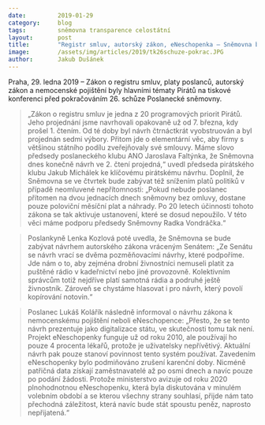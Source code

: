 ```yaml
---
date:         2019-01-29
category:     blog
tags:         sněmovna transparence celostátní
layout:       post
title:        "Registr smluv, autorský zákon, eNeschopenka – Sněmovna bude tento týden řešit klíčové body pirátského programu"
image:        /assets/img/articles/2019/tk26schuze-pokrac.JPG 
author:       Jakub Dušánek
---
```


Praha, 29. ledna 2019 – Zákon o registru smluv, platy poslanců, autorský zákon a nemocenské pojištění byly hlavními tématy Pirátů na tiskové konferenci před pokračováním 26. schůze Poslanecké sněmovny.  

> „Zákon o registru smluv je jedna z 20 programových priorit Pirátů. Jeho projednání jsme navrhovali opakovaně už od 7. března, kdy prošel 1. čtením. Od té doby byl návrh čtrnáctkrát vyobstruován a byl projednán sedmi výbory. Přitom jde o elementární věc, aby firmy s většinou státního podílu zveřejňovaly své smlouvy. Máme slovo předsedy poslaneckého klubu ANO Jaroslava Faltýnka, že Sněmovna dnes konečně návrh ve 2. čtení projedná,“ uvedl předseda pirátského klubu Jakub Michálek ke klíčovému pirátskému návrhu. Doplnil, že Sněmovna se ve čtvrtek bude zabývat též snížením platů politiků v případě neomluvené nepřítomnosti: „Pokud nebude poslanec přítomen na dvou jednacích dnech sněmovny bez omluvy, dostane pouze poloviční měsíční plat a náhrady. Po 20 letech účinnosti tohoto zákona se tak aktivuje ustanovení, které se dosud nepoužilo. V této věci máme podporu předsedy Sněmovny Radka Vondráčka.“

> Poslankyně Lenka Kozlová poté uvedla, že Sněmovna se bude zabývat návrhem autorského zákona vráceným Senátem: „Ze Senátu se návrh vrací se dvěma pozměňovacími návrhy, které podpoříme. Jde nám o to, aby zejména drobní živnostníci nemuseli platit za puštěné rádio v kadeřnictví nebo jiné provozovně. Kolektivním správcům totiž nejdříve platí samotná rádia a podruhé ještě živnostník. Zároveň se chystáme hlasovat i pro návrh, který povolí kopírování notovin.“

> Poslanec Lukáš Kolářík následně informoval o návrhu zákona k nemocenskému pojištění neboli eNeschopence: „Přesto, že se tento návrh prezentuje jako digitalizace státu, ve skutečnosti tomu tak není. Projekt eNeschopenky funguje už od roku 2010, ale používají ho pouze 4 procenta lékařů, protože je uživatelsky nepřívětivý. Aktuální návrh pak pouze stanoví povinnost tento systém používat. Zavedením eNeschopenky bylo podmiňováno zrušení karenční doby. Nicméně patřičná data získají zaměstnavatelé až po osmi dnech a navíc pouze po podání žádosti. Protože ministerstvo avizuje od roku 2020 plnohodnotnou eNeschopenku, která byla diskutována v minulém volebním období a se kterou všechny strany souhlasí, přijde nám tato přechodná záležitost, která navíc bude stát spoustu peněz, naprosto nepřijatená.“
